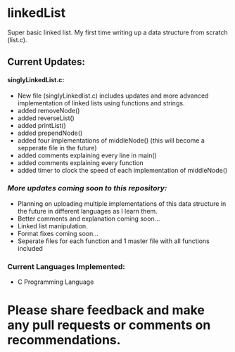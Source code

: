 # linkedList
Super basic linked list. My first time writing up a data structure from scratch (list.c).  
  
## Current Updates: 
#### singlyLinkedList.c:  
* New file (singlyLinkedlist.c) includes updates and more advanced implementation of linked lists using functions and strings.  
* added removeNode()
* added reverseList()
* added printList()
* added prependNode()
* added four implementations of middleNode() (this will become a sepperate file in the future)
* added comments explaining every line in main()
* added comments explaining every function
* added timer to clock the speed of each implementation of middleNode()

### ***More updates coming soon to this repository:*** ###  
* Planning on uploading multiple implementations of this data structure in the future in different languages as I learn them.  
* Better comments and explanation coming soon...
* Linked list manipulation.
* Format fixes coming soon...
* Seperate files for each function and 1 master file with all functions included
  
### Current Languages Implemented:   
* C Programming Language  
  
# Please share feedback and make any pull requests or comments on recommendations.
